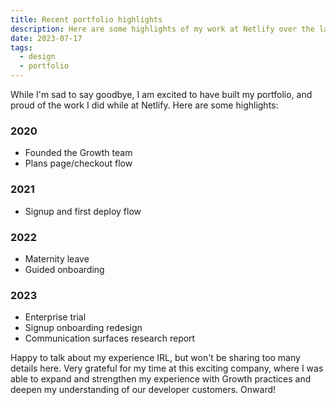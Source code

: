 ```yaml
---
title: Recent portfolio highlights
description: Here are some highlights of my work at Netlify over the last 2.5 years.
date: 2023-07-17
tags:
  - design	
  - portfolio
---
```

While I'm sad to say goodbye, I am excited to have built my portfolio, and proud of the work I did while at Netlify. Here are some highlights:

### 2020
- Founded the Growth team
- Plans page/checkout flow

### 2021
- Signup and first deploy flow

### 2022
- Maternity leave
- Guided onboarding

### 2023
- Enterprise trial
- Signup onboarding redesign
- Communication surfaces research report

Happy to talk about my experience IRL, but won't be sharing too many details here. Very grateful for my time at this exciting company, where I was able to expand and strengthen my experience with Growth practices and deepen my understanding of our developer customers. Onward!
